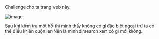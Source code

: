 Challenge cho ta trang web này.

![image](https://github.com/Llam-a/BUUCTF/assets/115911041/bbedda76-2e4b-43e0-90ec-1691482d8bcf)

Sau khi kiểm tra một hồi thì mình thấy không có gì đặc biệt ngoại trừ ta có thể điều khiển cuộn len.Nên là mình dirsearch xem có gì mới không.
